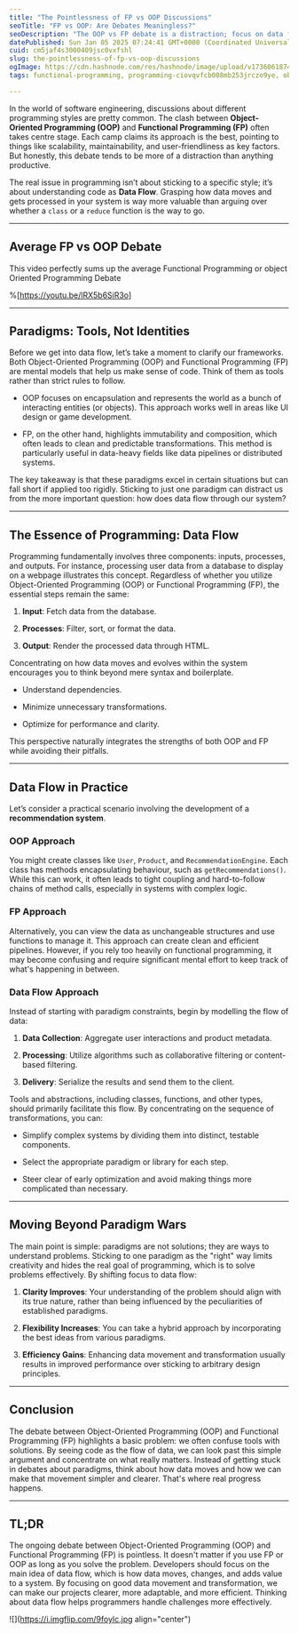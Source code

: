 ```yaml
---
title: "The Pointlessness of FP vs OOP Discussions"
seoTitle: "FP vs OOP: Are Debates Meaningless?"
seoDescription: "The OOP vs FP debate is a distraction; focus on data flow instead for clarity, flexibility, and efficiency in programming"
datePublished: Sun Jan 05 2025 07:24:41 GMT+0000 (Coordinated Universal Time)
cuid: cm5jaf4s3000409jsc0vxfshl
slug: the-pointlessness-of-fp-vs-oop-discussions
ogImage: https://cdn.hashnode.com/res/hashnode/image/upload/v1736061874760/35df9270-6a30-4ce7-8978-7bbbe9ca21ca.png
tags: functional-programming, programming-ciovqvfcb008mb253jrczo9ye, object-oriented-programming

---
```


In the world of software engineering, discussions about different programming styles are pretty common. The clash between **Object-Oriented Programming (OOP)** and **Functional Programming (FP)** often takes centre stage. Each camp claims its approach is the best, pointing to things like scalability, maintainability, and user-friendliness as key factors. But honestly, this debate tends to be more of a distraction than anything productive.

The real issue in programming isn’t about sticking to a specific style; it’s about understanding code as **Data Flow**. Grasping how data moves and gets processed in your system is way more valuable than arguing over whether a `class` or a `reduce` function is the way to go.

---

## Average FP vs OOP Debate

This video perfectly sums up the average Functional Programming or object Oriented Programming Debate

%[https://youtu.be/lRX5b6SiR3o] 

---

## Paradigms: Tools, Not Identities

Before we get into data flow, let’s take a moment to clarify our frameworks. Both Object-Oriented Programming (OOP) and Functional Programming (FP) are mental models that help us make sense of code. Think of them as tools rather than strict rules to follow.

* OOP focuses on encapsulation and represents the world as a bunch of interacting entities (or objects). This approach works well in areas like UI design or game development.
    
* FP, on the other hand, highlights immutability and composition, which often leads to clean and predictable transformations. This method is particularly useful in data-heavy fields like data pipelines or distributed systems.
    

The key takeaway is that these paradigms excel in certain situations but can fall short if applied too rigidly. Sticking to just one paradigm can distract us from the more important question: how does data flow through our system?

---

## The Essence of Programming: Data Flow

Programming fundamentally involves three components: inputs, processes, and outputs. For instance, processing user data from a database to display on a webpage illustrates this concept. Regardless of whether you utilize Object-Oriented Programming (OOP) or Functional Programming (FP), the essential steps remain the same:

1. **Input**: Fetch data from the database.
    
2. **Processes**: Filter, sort, or format the data.
    
3. **Output**: Render the processed data through HTML.
    

Concentrating on how data moves and evolves within the system encourages you to think beyond mere syntax and boilerplate.

* Understand dependencies.
    
* Minimize unnecessary transformations.
    
* Optimize for performance and clarity.
    

This perspective naturally integrates the strengths of both OOP and FP while avoiding their pitfalls.

---

## Data Flow in Practice

Let’s consider a practical scenario involving the development of a **recommendation system**.

### OOP Approach

You might create classes like `User`, `Product`, and `RecommendationEngine`. Each class has methods encapsulating behaviour, such as `getRecommendations()`. While this can work, it often leads to tight coupling and hard-to-follow chains of method calls, especially in systems with complex logic.

### FP Approach

Alternatively, you can view the data as unchangeable structures and use functions to manage it. This approach can create clean and efficient pipelines. However, if you rely too heavily on functional programming, it may become confusing and require significant mental effort to keep track of what's happening in between.

### Data Flow Approach

Instead of starting with paradigm constraints, begin by modelling the flow of data:

1. **Data Collection**: Aggregate user interactions and product metadata.
    
2. **Processing**: Utilize algorithms such as collaborative filtering or content-based filtering.
    
3. **Delivery**: Serialize the results and send them to the client.
    

Tools and abstractions, including classes, functions, and other types, should primarily facilitate this flow. By concentrating on the sequence of transformations, you can:

* Simplify complex systems by dividing them into distinct, testable components.
    
* Select the appropriate paradigm or library for each step.
    
* Steer clear of early optimization and avoid making things more complicated than necessary.
    

---

## Moving Beyond Paradigm Wars

The main point is simple: paradigms are not solutions; they are ways to understand problems. Sticking to one paradigm as the "right" way limits creativity and hides the real goal of programming, which is to solve problems effectively. By shifting focus to data flow:

1. **Clarity Improves**: Your understanding of the problem should align with its true nature, rather than being influenced by the peculiarities of established paradigms.
    
2. **Flexibility Increases**: You can take a hybrid approach by incorporating the best ideas from various paradigms.
    
3. **Efficiency Gains**: Enhancing data movement and transformation usually results in improved performance over sticking to arbitrary design principles.
    

---

## Conclusion

The debate between Object-Oriented Programming (OOP) and Functional Programming (FP) highlights a basic problem: we often confuse tools with solutions. By seeing code as the flow of data, we can look past this simple argument and concentrate on what really matters. Instead of getting stuck in debates about paradigms, think about how data moves and how we can make that movement simpler and clearer. That's where real progress happens.

---

## **TL;DR**

The ongoing debate between Object-Oriented Programming (OOP) and Functional Programming (FP) is pointless. It doesn't matter if you use FP or OOP as long as you solve the problem. Developers should focus on the main idea of data flow, which is how data moves, changes, and adds value to a system. By focusing on good data movement and transformation, we can make our projects clearer, more adaptable, and more efficient. Thinking about data flow helps programmers handle challenges more effectively.

![](https://i.imgflip.com/9foylc.jpg align="center")